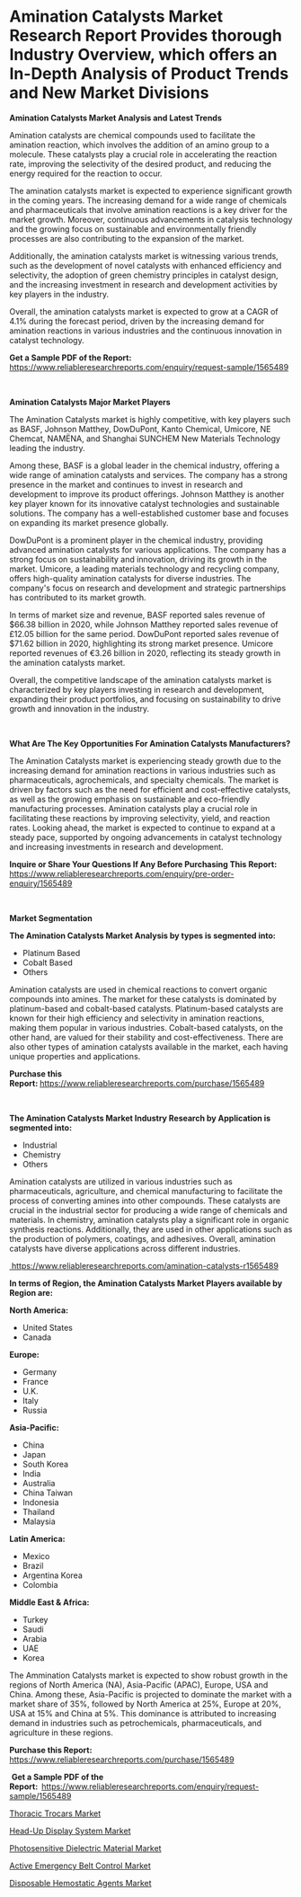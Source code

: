 <p><h1>Amination Catalysts Market Research Report Provides thorough Industry Overview, which offers an In-Depth Analysis of Product Trends and New Market Divisions</h1></p><p><strong>Amination Catalysts Market Analysis and Latest Trends</strong></p>
<p><p>Amination catalysts are chemical compounds used to facilitate the amination reaction, which involves the addition of an amino group to a molecule. These catalysts play a crucial role in accelerating the reaction rate, improving the selectivity of the desired product, and reducing the energy required for the reaction to occur.</p><p>The amination catalysts market is expected to experience significant growth in the coming years. The increasing demand for a wide range of chemicals and pharmaceuticals that involve amination reactions is a key driver for the market growth. Moreover, continuous advancements in catalysis technology and the growing focus on sustainable and environmentally friendly processes are also contributing to the expansion of the market.</p><p>Additionally, the amination catalysts market is witnessing various trends, such as the development of novel catalysts with enhanced efficiency and selectivity, the adoption of green chemistry principles in catalyst design, and the increasing investment in research and development activities by key players in the industry.</p><p>Overall, the amination catalysts market is expected to grow at a CAGR of 4.1% during the forecast period, driven by the increasing demand for amination reactions in various industries and the continuous innovation in catalyst technology.</p></p>
<p><strong>Get a Sample PDF of the Report:&nbsp;</strong> <a href="https://www.reliableresearchreports.com/enquiry/request-sample/1565489">https://www.reliableresearchreports.com/enquiry/request-sample/1565489</a></p>
<p>&nbsp;</p>
<p><strong>Amination Catalysts Major Market Players</strong></p>
<p><p>The Amination Catalysts market is highly competitive, with key players such as BASF, Johnson Matthey, DowDuPont, Kanto Chemical, Umicore, NE Chemcat, NAMËNA, and Shanghai SUNCHEM New Materials Technology leading the industry. </p><p>Among these, BASF is a global leader in the chemical industry, offering a wide range of amination catalysts and services. The company has a strong presence in the market and continues to invest in research and development to improve its product offerings. Johnson Matthey is another key player known for its innovative catalyst technologies and sustainable solutions. The company has a well-established customer base and focuses on expanding its market presence globally.</p><p>DowDuPont is a prominent player in the chemical industry, providing advanced amination catalysts for various applications. The company has a strong focus on sustainability and innovation, driving its growth in the market. Umicore, a leading materials technology and recycling company, offers high-quality amination catalysts for diverse industries. The company's focus on research and development and strategic partnerships has contributed to its market growth.</p><p>In terms of market size and revenue, BASF reported sales revenue of $66.38 billion in 2020, while Johnson Matthey reported sales revenue of £12.05 billion for the same period. DowDuPont reported sales revenue of $71.62 billion in 2020, highlighting its strong market presence. Umicore reported revenues of €3.26 billion in 2020, reflecting its steady growth in the amination catalysts market.</p><p>Overall, the competitive landscape of the amination catalysts market is characterized by key players investing in research and development, expanding their product portfolios, and focusing on sustainability to drive growth and innovation in the industry.</p></p>
<p>&nbsp;</p>
<p><strong>What Are The Key Opportunities For Amination Catalysts Manufacturers?</strong></p>
<p><p>The Amination Catalysts market is experiencing steady growth due to the increasing demand for amination reactions in various industries such as pharmaceuticals, agrochemicals, and specialty chemicals. The market is driven by factors such as the need for efficient and cost-effective catalysts, as well as the growing emphasis on sustainable and eco-friendly manufacturing processes. Amination catalysts play a crucial role in facilitating these reactions by improving selectivity, yield, and reaction rates. Looking ahead, the market is expected to continue to expand at a steady pace, supported by ongoing advancements in catalyst technology and increasing investments in research and development.</p></p>
<p><strong>Inquire or Share Your Questions If Any Before Purchasing This Report:</strong> <a href="https://www.reliableresearchreports.com/enquiry/pre-order-enquiry/1565489">https://www.reliableresearchreports.com/enquiry/pre-order-enquiry/1565489</a></p>
<p>&nbsp;</p>
<p><strong>Market Segmentation</strong></p>
<p><strong>The Amination Catalysts Market Analysis by types is segmented into:</strong></p>
<p><ul><li>Platinum Based</li><li>Cobalt Based</li><li>Others</li></ul></p>
<p><p>Amination catalysts are used in chemical reactions to convert organic compounds into amines. The market for these catalysts is dominated by platinum-based and cobalt-based catalysts. Platinum-based catalysts are known for their high efficiency and selectivity in amination reactions, making them popular in various industries. Cobalt-based catalysts, on the other hand, are valued for their stability and cost-effectiveness. There are also other types of amination catalysts available in the market, each having unique properties and applications.</p></p>
<p><strong>Purchase this Report:&nbsp;</strong><a href="https://www.reliableresearchreports.com/purchase/1565489">https://www.reliableresearchreports.com/purchase/1565489</a></p>
<p>&nbsp;</p>
<p><strong>The Amination Catalysts Market Industry Research by Application is segmented into:</strong></p>
<p><ul><li>Industrial</li><li>Chemistry</li><li>Others</li></ul></p>
<p><p>Amination catalysts are utilized in various industries such as pharmaceuticals, agriculture, and chemical manufacturing to facilitate the process of converting amines into other compounds. These catalysts are crucial in the industrial sector for producing a wide range of chemicals and materials. In chemistry, amination catalysts play a significant role in organic synthesis reactions. Additionally, they are used in other applications such as the production of polymers, coatings, and adhesives. Overall, amination catalysts have diverse applications across different industries.</p></p>
<p><a href="https://www.reliableresearchreports.com/amination-catalysts-r1565489">&nbsp;https://www.reliableresearchreports.com/amination-catalysts-r1565489</a></p>
<p><strong>In terms of Region, the Amination Catalysts Market Players available by Region are:</strong></p>
<p>
    <p> <strong> North America: </strong>
        <ul>
            <li>United States</li>
            <li>Canada</li>
        </ul>
        </p> 
    <p> <strong> Europe: </strong>
        <ul>
            <li>Germany</li>
            <li>France</li>
            <li>U.K.</li>
            <li>Italy</li>
            <li>Russia</li>
        </ul>
        </p> 
    <p> <strong> Asia-Pacific: </strong>
        <ul>
            <li>China</li>
            <li>Japan</li>
            <li>South Korea</li>
            <li>India</li>
            <li>Australia</li>
            <li>China Taiwan</li>
            <li>Indonesia</li>
            <li>Thailand</li>
            <li>Malaysia</li>
        </ul>
        </p> 
    <p> <strong> Latin America: </strong>
        <ul>
            <li>Mexico</li>
            <li>Brazil</li>
            <li>Argentina Korea</li>
            <li>Colombia</li>
        </ul>
        </p> 
    <p> <strong> Middle East & Africa: </strong>
        <ul>
            <li>Turkey</li>
            <li>Saudi</li>
            <li>Arabia</li>
            <li>UAE</li>
            <li>Korea</li>
        </ul>
    </p>
    </p>
<p><p>The Ammination Catalysts market is expected to show robust growth in the regions of North America (NA), Asia-Pacific (APAC), Europe, USA and China. Among these, Asia-Pacific is projected to dominate the market with a market share of 35%, followed by North America at 25%, Europe at 20%, USA at 15% and China at 5%. This dominance is attributed to increasing demand in industries such as petrochemicals, pharmaceuticals, and agriculture in these regions.</p></p>
<p><strong>Purchase this Report: </strong><a href="https://www.reliableresearchreports.com/purchase/1565489">https://www.reliableresearchreports.com/purchase/1565489</a></p>
<p>&nbsp;<strong>Get a Sample PDF of the Report:&nbsp;&nbsp;</strong><a href="https://www.reliableresearchreports.com/enquiry/request-sample/1565489">https://www.reliableresearchreports.com/enquiry/request-sample/1565489</a></p>
<p><strong></strong></p>
<p><p><a href="https://github.com/AKSHATREPORTPRIME/Market-Research-Report-List-5/blob/main/thoracic-trocars-market.md">Thoracic Trocars Market</a></p><p><a href="https://medium.com/@diane.macle6776/head-up-display-system-market-a-global-and-regional-analysis-focus-on-end-user-product-and-382d7bc3d2a3">Head-Up Display System Market</a></p><p><a href="https://www.linkedin.com/pulse/future-trends-global-photosensitive-dielectric-material-evree">Photosensitive Dielectric Material Market</a></p><p><a href="https://medium.com/@esmeraldaezzy1561/comprehensive-analysis-of-the-global-active-emergency-belt-control-market-growth-trends-market-b098ee85d42f">Active Emergency Belt Control Market</a></p><p><a href="https://github.com/indrystar/Market-Research-Report-List-4/blob/main/disposable-hemostatic-agents-market.md">Disposable Hemostatic Agents Market</a></p></p>